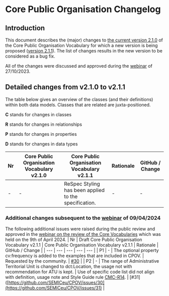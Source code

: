 # Core Public Organisation Changelog

## Introduction
This document describes the (major) changes to [the current version 2.1.0](https://github.com/SEMICeu/CPOV/tree/master/releases/2.1.0) of the Core Public Organisation Vocabulary for which a new version is being proposed ([version 2.1.1](https://semiceu.github.io/CPOV/releases/2.1.1/)). The list of changes results in the new version to be considered as a bug fix.

All of the changes were discussed and approved during the [webinar](https://joinup.ec.europa.eu/collection/semic-support-centre/event/webinar-review-core-vocabularies) of 27/10/2023.

## Detailed changes from v2.1.0 to v2.1.1

The table below gives an overview of the classes (and their definitions) within both data models. Classes that are related are juxta-positioned.

**C** stands for changes in classes

**R** stands for changes in relationships

**P** stands for changes in properties

**D** stands for changes in data types

| Nr | Core Public Organisation Vocabulary v2.1.0 | Core Public Organisation Vocabulary v2.1.1 | Rationale | GitHub / Change |
| --- | --- | --- | --- | --- |
| - | - | ReSpec Styling has been applied to the specification.| - | - |

### Additional changes subsequent to the [webinar](https://joinup.ec.europa.eu/collection/semic-support-centre/event/webinar-review-core-vocabularies-and-style-guide-blog-post) of 09/04/2024
The following additional issues were raised during the public review and approved in the [webinar on the review of the Core Vocabularies](https://joinup.ec.europa.eu/collection/semic-support-centre/event/webinar-review-core-vocabularies-and-style-guide-blog-post) which was held on the 9th of April 2024.
| Nr | Draft Core Public Organisation Vocabulary v2.1.1 | Core Public Organisation Vocabulary v2.1.1 | Rationale | GitHub / Change |
| --- | --- | --- | --- | --- |
| P1 | - | The optional property cv:frequency is added to the examples that are included in CPOV. | Requested by the community. | [#30](https://github.com/SEMICeu/CPOV/issues/30) |
| P2 | - | The range of Administrative Territorial Unit is changed to dct:Location, the usage not with recommendation for ATU is kept.  | Use of specific code list did not align with definition, usage note and Style Guide rule [CMC-R14](https://semiceu.github.io/style-guide/1.0.0/gc-conceptual-model-conventions.html#sec:cmc-r14). | [#31]([https://github.com/SEMICeu/CPOV/issues/30](https://github.com/SEMICeu/CPOV/issues/31) |
